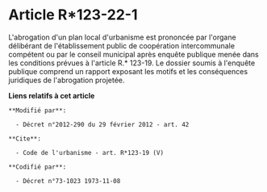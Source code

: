 # Article R*123-22-1

L'abrogation d'un plan local d'urbanisme est prononcée par l'organe délibérant de l'établissement public de coopération
intercommunale compétent ou par le conseil municipal après enquête publique menée dans les conditions prévues à l'article R.*
123-19. Le dossier soumis à l'enquête publique comprend un rapport exposant les motifs et les conséquences juridiques de
l'abrogation projetée.

**Liens relatifs à cet article**

	**Modifié par**:

	  - Décret n°2012-290 du 29 février 2012 - art. 42

	**Cite**:

	  - Code de l'urbanisme - art. R*123-19 (V)

	**Codifié par**:

	  - Décret n°73-1023 1973-11-08
